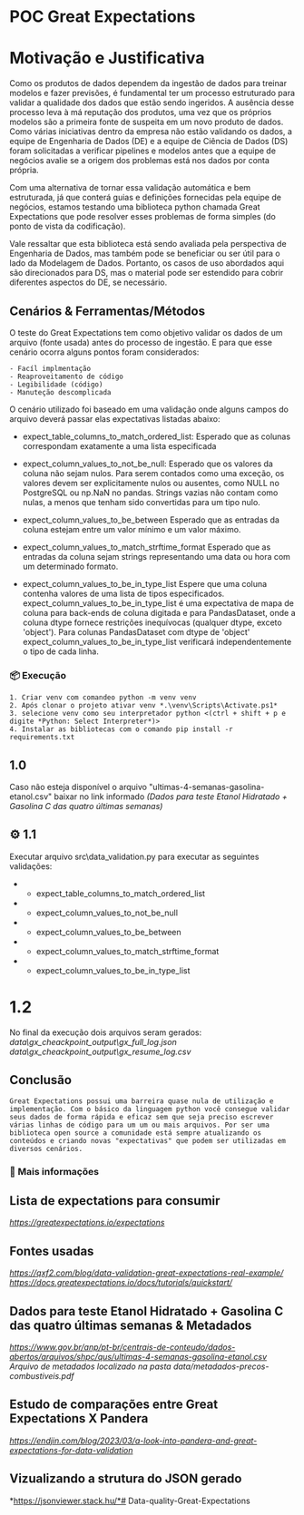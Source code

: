 # POC Great Expectations

# Motivação e Justificativa

Como os produtos de dados dependem da ingestão de dados para treinar modelos e fazer previsões, é fundamental ter um processo estruturado para validar a qualidade dos dados que estão sendo ingeridos. A ausência desse processo leva à má reputação dos produtos, uma vez que os próprios modelos são a primeira fonte de suspeita em um novo produto de dados. Como várias iniciativas dentro da empresa não estão validando os dados, a equipe de Engenharia de Dados (DE) e a equipe de Ciência de Dados (DS) foram solicitadas a verificar pipelines e modelos antes que a equipe de negócios avalie se a origem dos problemas está nos dados por conta própria.

Com uma alternativa de tornar essa validação automática e bem estruturada, já que conterá guias e definições fornecidas pela equipe de negócios, estamos testando uma biblioteca python chamada Great Expectations que pode resolver esses problemas de forma simples (do ponto de vista da codificação).

Vale ressaltar que esta biblioteca está sendo avaliada pela perspectiva de Engenharia de Dados, mas também pode se beneficiar ou ser útil para o lado da Modelagem de Dados. Portanto, os casos de uso abordados aqui são direcionados para DS, mas o material pode ser estendido para cobrir diferentes aspectos do DE, se necessário.

## Cenários & Ferramentas/Métodos

O teste do Great Expectations tem como objetivo validar os dados de um arquivo (fonte usada) antes do processo de ingestão. E para que esse cenário ocorra alguns pontos foram considerados:

    - Facíl implmentação  
    - Reaproveitamento de código
    - Legibilidade (código)
    - Manuteção descomplicada

O cenário utilizado foi baseado em uma validação onde alguns campos do arquivo deverá passar elas expectativas listadas abaixo:

* expect_table_columns_to_match_ordered_list: 
  Esperado que as colunas correspondam exatamente a uma lista especificada

* expect_column_values_to_not_be_null: 
  Esperado que os valores da coluna não sejam nulos. Para serem contados como uma exceção, os valores devem ser explicitamente nulos ou ausentes, como NULL no PostgreSQL ou np.NaN no pandas. Strings vazias não contam como nulas, a menos que tenham sido convertidas para um tipo nulo.

* expect_column_values_to_be_between 
  Esperado que as entradas da coluna estejam entre um valor mínimo e um valor máximo.

* expect_column_values_to_match_strftime_format
  Esperado que as entradas da coluna sejam strings representando uma data ou hora com um determinado formato.

* expect_column_values_to_be_in_type_list
  Espere que uma coluna contenha valores de uma lista de tipos especificados.      expect_column_values_to_be_in_type_list é uma expectativa de mapa de coluna para back-ends de coluna digitada e para PandasDataset, onde a coluna dtype fornece restrições inequívocas (qualquer dtype, exceto 'object'). Para colunas PandasDataset com dtype de 'object' expect_column_values_to_be_in_type_list verificará independentemente o tipo de cada linha.

### 📦 Execução
```
1. Criar venv com comandeo python -m venv venv
2. Após clonar o projeto ativar venv *.\venv\Scripts\Activate.ps1*
3. selecione venv como seu interpretador python <(ctrl + shift + p e digite *Python: Select Interpreter*)>
4. Instalar as bibliotecas com o comando pip install -r requirements.txt
```
## 1.0 
Caso não esteja disponível o arquivo "ultimas-4-semanas-gasolina-etanol.csv" baixar no link informado *(Dados para teste Etanol Hidratado + Gasolina C das quatro últimas semanas)*

## ⚙️ 1.1
Executar arquivo src\data_validation.py para executar as seguintes validações:

  * - expect_table_columns_to_match_ordered_list
  * - expect_column_values_to_not_be_null
  * - expect_column_values_to_be_between
  * - expect_column_values_to_match_strftime_format
  * - expect_column_values_to_be_in_type_list

# 1.2
No final da execução dois arquivos seram gerados:
 *data\gx_cheackpoint_output\gx_full_log.json*
 *data\gx_cheackpoint_output\gx_resume_log.csv*

## Conclusão
```
Great Expectations possui uma barreira quase nula de utilização e implementação. Com o básico da linguagem python você consegue validar seus dados de forma rápida e eficaz sem que seja preciso escrever várias linhas de código para um um ou mais arquivos. Por ser uma biblioteca open source a comunidade está sempre atualizando os conteúdos e criando novas "expectativas" que podem ser utilizadas em diversos cenários.
```
### 📄 Mais informações ###

## Lista de expectations para consumir
*https://greatexpectations.io/expectations*

## Fontes usadas
*https://qxf2.com/blog/data-validation-great-expectations-real-example/*
*https://docs.greatexpectations.io/docs/tutorials/quickstart/*

## Dados para teste Etanol Hidratado + Gasolina C das quatro últimas semanas & Metadados
*https://www.gov.br/anp/pt-br/centrais-de-conteudo/dados-abertos/arquivos/shpc/qus/ultimas-4-semanas-gasolina-etanol.csv*
*Arquivo de metadados localizado na pasta data/metadados-precos-combustiveis.pdf*

## Estudo de comparações entre Great Expectations X Pandera
*https://endjin.com/blog/2023/03/a-look-into-pandera-and-great-expectations-for-data-validation*

## Vizualizando a strutura do JSON gerado
*https://jsonviewer.stack.hu/*# Data-quality-Great-Expectations
